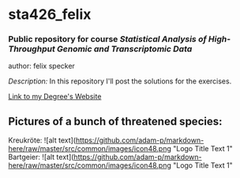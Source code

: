 # sta426_felix

### Public repository for course _Statistical Analysis of High-Throughput Genomic and Transcriptomic Data_

author: felix specker

*Description:* In this repository I'll post the solutions for the exercises.

[Link to my Degree's Website](https://cbb.ethz.ch/)

## Pictures of a bunch of threatened species:
Kreukröte: 
![alt text](https://github.com/adam-p/markdown-here/raw/master/src/common/images/icon48.png "Logo Title Text 1"
Bartgeier: 
![alt text](https://github.com/adam-p/markdown-here/raw/master/src/common/images/icon48.png "Logo Title Text 1"

